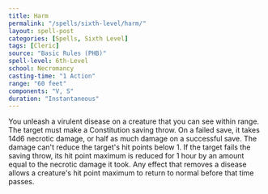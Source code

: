 ```yaml
---
title: Harm
permalink: "/spells/sixth-level/harm/"
layout: spell-post
categories: [Spells, Sixth Level]
tags: [Cleric]
source: "Basic Rules (PHB)"
spell-level: 6th-Level
school: Necromancy
casting-time: "1 Action"
range: "60 feet"
components: "V, S"
duration: "Instantaneous"
---
```


You unleash a virulent disease on a creature that you can see within range. The target must make a Constitution saving throw. On a failed save, it takes 14d6 necrotic damage, or half as much damage on a successful save. The damage can't reduce the target's hit points below 1. If the target fails the saving throw, its hit point maximum is reduced for 1 hour by an amount equal to the necrotic damage it took. Any effect that removes a disease allows a creature's hit point maximum to return to normal before that time passes.